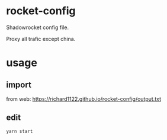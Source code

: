 # rocket-config

Shadowrocket config file.

Proxy all trafic except china.

# usage

## import

from web: https://richard1122.github.io/rocket-config/output.txt

## edit

`yarn start`

